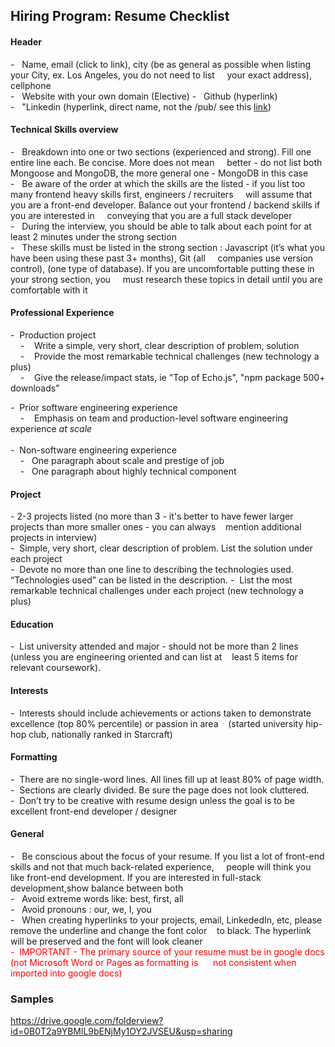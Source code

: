 ## Hiring Program: Resume Checklist


#### Header

*-* &nbsp;&nbsp;Name, email (click to link), city (be as general as possible when listing your City, ex. Los Angeles, you do not need to list  &nbsp;&nbsp;&nbsp;&nbsp;your exact address), cellphone	
*-* &nbsp;&nbsp;Website with your own domain (Elective)	
*-* &nbsp;&nbsp;Github (hyperlink)	
*-*  &nbsp;&nbsp;"Linkedin (hyperlink, direct name, not the /pub/ see this [link](https://help.linkedin.com/app/answers/detail/a_id/87/~/customizing-your-public-profile-url%22))

#### Technical Skills overview

*-* &nbsp;&nbsp;Breakdown into one or two sections (experienced and strong). Fill one entire line each. Be concise. More does not mean &nbsp;&nbsp;&nbsp;&nbsp;better - do not list both Mongoose and MongoDB, the more general one - MongoDB in this case<br>
*-* &nbsp; Be aware of the order at which the skills are the listed 	- if you list too many frontend heavy skills first, engineers / recruiters &nbsp;&nbsp;&nbsp; will assume that you are a front-end developer. Balance out your frontend / backend skills if you are interested in &nbsp;&nbsp;&nbsp;&nbsp;conveying that you are a full stack developer<br>
*-* &nbsp; During the interview, you should be able to talk about each point for at least 2 minutes under the strong section <br>
*-* &nbsp; These skills must be listed in the strong section : Javascript (it’s what you have been using these past 3+ months), Git (all  &nbsp;&nbsp;&nbsp;&nbsp;companies use version control), (one type of database). If you are uncomfortable putting these in your strong section, you &nbsp;&nbsp;&nbsp;&nbsp;must research these topics in detail until you are comfortable with it

#### Professional Experience	
*-*&nbsp;&nbsp;Production project<br>
   &nbsp;&nbsp;&nbsp;&nbsp;*-* &nbsp;&nbsp; Write a simple, very short, clear description of problem, solution<br>
 &nbsp;&nbsp;&nbsp;&nbsp;*-*&nbsp;&nbsp;&nbsp;&nbsp;Provide the most remarkable technical challenges (new technology a plus)<br>
 &nbsp;&nbsp;&nbsp;&nbsp;*-*&nbsp;&nbsp;&nbsp;&nbsp;Give the release/impact stats, ie "Top of Echo.js", "npm package 500+ downloads"

*-*&nbsp;&nbsp;Prior software engineering experience<br>
   &nbsp;&nbsp;&nbsp;&nbsp;*-* &nbsp;&nbsp; Emphasis on team and production-level software engineering experience *at scale*<br><br>
*-*&nbsp;&nbsp;Non-software engineering experience<br>
   &nbsp;&nbsp;&nbsp;&nbsp;*-* &nbsp;&nbsp;One paragraph about scale and prestige of job<br> 
   &nbsp;&nbsp;&nbsp;&nbsp;*-* &nbsp;&nbsp;One paragraph about highly technical component<br> 

#### Project

*-*&nbsp;2-3 projects listed (no more than 3 - it's better to have fewer larger projects than more smaller ones - you can always &nbsp;&nbsp;&nbsp;mention additional projects in interview)<br>
*-*&nbsp;&nbsp;Simple, very short, clear description of problem. List the solution under each project	
*-*&nbsp;&nbsp;Devote no more than one line to describing the technologies used. “Technologies used” can be listed in the description.
*-*&nbsp;&nbsp;List the most  remarkable technical challenges under each project (new technology a plus)	

#### Education	

*-*&nbsp;&nbsp;List university attended and major - should not be more than 2 lines (unless you are engineering oriented and can list at &nbsp;&nbsp;&nbsp;least 5 items for relevant coursework).

#### Interests

*-*&nbsp;&nbsp;Interests should include achievements or actions taken to demonstrate excellence (top 80% percentile) or passion in area &nbsp;&nbsp;&nbsp;(started university hip-hop club, nationally ranked in Starcraft)

#### Formatting

*-*&nbsp;&nbsp;There are no single-word lines. All lines fill up at least 80% of page width.<br>
*-*&nbsp;&nbsp;Sections are clearly divided. Be sure the page does not look cluttered.<br>
*-*&nbsp;&nbsp;Don’t try to be creative with resume design unless the goal is to be excellent front-end developer / designer


#### General
*-* &nbsp;&nbsp;Be conscious about the focus of your resume. If you list a lot of front-end skills and not that much back-related experience, &nbsp;&nbsp;&nbsp;&nbsp;people will think you like front-end development. If you are interested in full-stack development,show balance between both<br>
*-* &nbsp;&nbsp;Avoid extreme words like: best, first, all<br>
*-* &nbsp;&nbsp;Avoid pronouns : our, we, I, you<br>
*-* &nbsp;&nbsp;When creating hyperlinks to your projects, email, LinkededIn, etc, please remove the underline and change the font color  &nbsp;&nbsp;&nbsp;to black. The hyperlink will be preserved and the font will look cleaner<br>
<span style="color:red"> -&nbsp;&nbsp;IMPORTANT - The primary source of your resume must be in google docs (not Microsoft Word or Pages as formatting is &nbsp;&nbsp;&nbsp;&nbsp;&nbsp;not consistent when imported into google docs)</span>

### Samples
https://drive.google.com/folderview?id=0B0T2a9YBMlL9bENjMy1OY2JVSEU&usp=sharing
